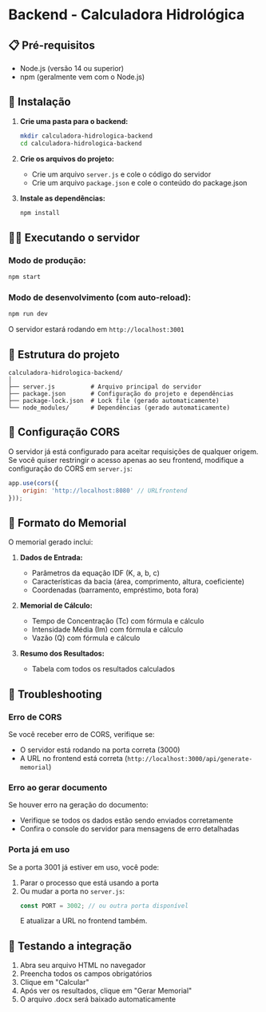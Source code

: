 # Backend - Calculadora Hidrológica

## 📋 Pré-requisitos

- Node.js (versão 14 ou superior)
- npm (geralmente vem com o Node.js)

## 🚀 Instalação

1. **Crie uma pasta para o backend:**
   ```bash
   mkdir calculadora-hidrologica-backend
   cd calculadora-hidrologica-backend
   ```

2. **Crie os arquivos do projeto:**
   - Crie um arquivo `server.js` e cole o código do servidor
   - Crie um arquivo `package.json` e cole o conteúdo do package.json

3. **Instale as dependências:**
   ```bash
   npm install
   ```

## 🏃‍♂️ Executando o servidor

### Modo de produção:
```bash
npm start
```

### Modo de desenvolvimento (com auto-reload):
```bash
npm run dev
```

O servidor estará rodando em `http://localhost:3001`

## 📁 Estrutura do projeto

```
calculadora-hidrologica-backend/
│
├── server.js          # Arquivo principal do servidor
├── package.json       # Configuração do projeto e dependências
├── package-lock.json  # Lock file (gerado automaticamente)
└── node_modules/      # Dependências (gerado automaticamente)
```

## 🔧 Configuração CORS

O servidor já está configurado para aceitar requisições de qualquer origem. Se você quiser restringir o acesso apenas ao seu frontend, modifique a configuração do CORS em `server.js`:

```javascript
app.use(cors({
    origin: 'http://localhost:8080' // URLfrontend
}));
```

## 📝 Formato do Memorial

O memorial gerado inclui:

1. **Dados de Entrada:**
   - Parâmetros da equação IDF (K, a, b, c)
   - Características da bacia (área, comprimento, altura, coeficiente)
   - Coordenadas (barramento, empréstimo, bota fora)

2. **Memorial de Cálculo:**
   - Tempo de Concentração (Tc) com fórmula e cálculo
   - Intensidade Média (Im) com fórmula e cálculo
   - Vazão (Q) com fórmula e cálculo

3. **Resumo dos Resultados:**
   - Tabela com todos os resultados calculados

## 🐛 Troubleshooting

### Erro de CORS
Se você receber erro de CORS, verifique se:
- O servidor está rodando na porta correta (3000)
- A URL no frontend está correta (`http://localhost:3000/api/generate-memorial`)

### Erro ao gerar documento
Se houver erro na geração do documento:
- Verifique se todos os dados estão sendo enviados corretamente
- Confira o console do servidor para mensagens de erro detalhadas

### Porta já em uso
Se a porta 3001 já estiver em uso, você pode:
1. Parar o processo que está usando a porta
2. Ou mudar a porta no `server.js`:
   ```javascript
   const PORT = 3002; // ou outra porta disponível
   ```
   E atualizar a URL no frontend também.

## 🤝 Testando a integração

1. Abra seu arquivo HTML no navegador
2. Preencha todos os campos obrigatórios
3. Clique em "Calcular"
4. Após ver os resultados, clique em "Gerar Memorial"
5. O arquivo .docx será baixado automaticamente
